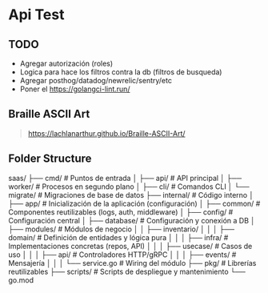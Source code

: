 # Api Test

## TODO
- Agregar autorización (roles)
- Logica para hace los filtros contra la db (filtros de busqueda)
- Agregar posthog/datadog/newrelic/sentry/etc
- Poner el https://golangci-lint.run/


## Braille ASCII Art

> https://lachlanarthur.github.io/Braille-ASCII-Art/

## Folder Structure

saas/
├── cmd/                   # Puntos de entrada
│   ├── api/               # API principal
│   ├── worker/            # Procesos en segundo plano
│   ├── cli/               # Comandos CLI
│   └── migrate/           # Migraciones de base de datos
├── internal/              # Código interno
│   ├── app/               # Inicialización de la aplicación (configuración)
│   ├── common/            # Componentes reutilizables (logs, auth, middleware)
│   ├── config/            # Configuración central
│   ├── database/          # Configuración y conexión a DB
│   ├── modules/           # Módulos de negocio
│   │   ├── inventario/
│   │   │   ├── domain/    # Definición de entidades y lógica pura
│   │   │   ├── infra/     # Implementaciones concretas (repos, API)
│   │   │   ├── usecase/   # Casos de uso
│   │   │   ├── api/       # Controladores HTTP/gRPC
│   │   │   ├── events/    # Mensajería
│   │   │   └── service.go # Wiring del módulo
├── pkg/                   # Librerías reutilizables
├── scripts/               # Scripts de despliegue y mantenimiento
└── go.mod


